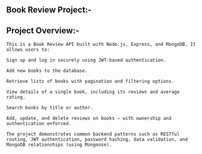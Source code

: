 Book Review Project:-
--------------------
Project Overview:-
------------------

    This is a Book Review API built with Node.js, Express, and MongoDB. It allows users to:

    Sign up and log in securely using JWT-based authentication.

    Add new books to the database.

    Retrieve lists of books with pagination and filtering options.

    View details of a single book, including its reviews and average rating.

    Search books by title or author.

    Add, update, and delete reviews on books — with ownership and authentication enforced.

    The project demonstrates common backend patterns such as RESTful routing, JWT authentication, password hashing, data validation, and MongoDB relationships (using Mongoose).
